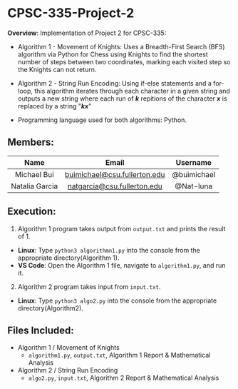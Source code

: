 # CPSC-335-Project-2

   **Overview**: Implementation of Project 2 for CPSC-335:

   * Algorithm 1 - Movement of Knights: Uses a Breadth-First Search (BFS) algorithm via Python for Chess using Knights to find the shortest number of steps between two coordinates, marking each visited step so the Knights can not return.

   * Algorithm 2 - String Run Encoding: Using if-else statements and a for-loop, this algorithm iterates through each character in a given string and outputs a new string where each run of ***k*** repitions of the character ***x*** is replaced by a string "***kx***"

   * Programming language used for both algorithms: Python.


## Members:
  
   | **Name** | **Email**| **Username** |
   | :----: | :------: | :-------:    |
   | Michael Bui | <buimichael@csu.fullerton.edu> | @buimichael |
   | Natalia Garcia | <natgarcia@csu.fullerton.edu> | @Nat-luna |


## Execution:

   1. Algorithm 1 program takes output from `output.txt` and prints the result of 1.

   * **Linux**: Type `python3 algorithmn1.py` into the console from the appropriate directory(Algorithm 1).
   * **VS Code**: Open the Algorithm 1 file, navigate to `algorithm1.py`, and run it.

   2. Algorithm 2 program takes input from `input.txt`.

   * **Linux**: Type `python3 algo2.py` into the console from the appropriate directory(Algorithm2).

## Files Included:

   * Algorithm 1 / Movement of Knights
      * `algorithm1.py`, `output.txt`, Algorithm 1 Report & Mathematical Analysis
   * Algorithm 2 / String Run Encoding
      * `algo2.py`, `input.txt`, Algorithm 2 Report & Mathematical Analysis

